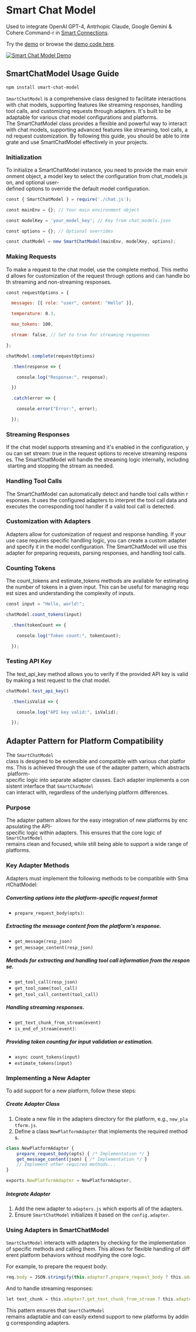 # Smart Chat Model
Used to integrate OpenAI GPT-4, Antrhopic Claude, Google Gemini & Cohere Command-r in [Smart Connections](https://github.com/brianpetro/obsidian-smart-connections).

Try the [demo](https://brianpetro.github.io/jsbrains/sample-web) or browse the [demo code here](https://github.com/brianpetro/jsbrains/tree/main/assets/sample-web.html).

[![Smart Chat Model Demo](https://brianpetro.github.io/jsbrains/sample-web.gif)](https://brianpetro.github.io/jsbrains/sample-web)

## SmartChatModel Usage Guide
```bash
npm install smart-chat-model
```

`SmartChatModel` is a comprehensive class designed to facilitate interactions with chat models, supporting features like streaming responses, handling tool calls, and customizing requests through adapters. It's built to be adaptable for various chat model configurations and platforms.
The SmartChatModel class provides a flexible and powerful way to interact with chat models, supporting advanced features like streaming, tool calls, and request customization. By following this guide, you should be able to integrate and use SmartChatModel effectively in your projects.

### Initialization
To initialize a SmartChatModel instance, you need to provide the main environment object, a model key to select the configuration from chat_models.json, and optional user-defined options to override the default model configuration.

```js
const { SmartChatModel } = require('./chat.js');

const mainEnv = {}; // Your main environment object

const modelKey = 'your_model_key'; // Key from chat_models.json

const options = {}; // Optional overrides

const chatModel = new SmartChatModel(mainEnv, modelKey, options);
```

### Making Requests
To make a request to the chat model, use the complete method. This method allows for customization of the request through options and can handle both streaming and non-streaming responses.

```js
const requestOptions = {

  messages: [{ role: "user", content: "Hello" }],

  temperature: 0.3,

  max_tokens: 100,

  stream: false, // Set to true for streaming responses

};

chatModel.complete(requestOptions)

  .then(response => {

    console.log("Response:", response);

  })

  .catch(error => {

    console.error("Error:", error);

  });
```


### Streaming Responses
If the chat model supports streaming and it's enabled in the configuration, you can set stream: true in the request options to receive streaming responses. The SmartChatModel will handle the streaming logic internally, including starting and stopping the stream as needed.

### Handling Tool Calls
The SmartChatModel can automatically detect and handle tool calls within responses. It uses the configured adapters to interpret the tool call data and executes the corresponding tool handler if a valid tool call is detected.

### Customization with Adapters
Adapters allow for customization of request and response handling. If your use case requires specific handling logic, you can create a custom adapter and specify it in the model configuration. The SmartChatModel will use this adapter for preparing requests, parsing responses, and handling tool calls.

### Counting Tokens
The count_tokens and estimate_tokens methods are available for estimating the number of tokens in a given input. This can be useful for managing request sizes and understanding the complexity of inputs.

```js
const input = "Hello, world!";

chatModel.count_tokens(input)

  .then(tokenCount => {

    console.log("Token count:", tokenCount);

  });
```

### Testing API Key
The test_api_key method allows you to verify if the provided API key is valid by making a test request to the chat model.

```js
chatModel.test_api_key()

  .then(isValid => {

    console.log("API key valid:", isValid);

  });
```




## Adapter Pattern for Platform Compatibility
The `SmartChatModel` class is designed to be extensible and compatible with various chat platforms. This is achieved through the use of the adapter pattern, which abstracts platform-specific logic into separate adapter classes. Each adapter implements a consistent interface that `SmartChatModel` can interact with, regardless of the underlying platform differences.

### Purpose
The adapter pattern allows for the easy integration of new platforms by encapsulating the API-specific logic within adapters. This ensures that the core logic of `SmartChatModel` remains clean and focused, while still being able to support a wide range of platforms.

### Key Adapter Methods
Adapters must implement the following methods to be compatible with SmartChatModel:

##### Converting options into the platform-specific request format
- `prepare_request_body(opts)`:

##### Extracting the message content from the platform's response.
- `get_message(resp_json)`
- `get_message_content(resp_json)`

##### Methods for extracting and handling tool call information from the response.
- `get_tool_call(resp_json)`
- `get_tool_name(tool_call)`
- `get_tool_call_content(tool_call)`

##### Handling streaming responses.
- `get_text_chunk_from_stream(event)`
- `is_end_of_stream(event)`: 

##### Providing token counting for input validation or estimation.
- `async count_tokens(input)` 
- `estimate_tokens(input)`

### Implementing a New Adapter
To add support for a new platform, follow these steps:
##### Create Adapter Class
1. Create a new file in the adapters directory for the platform, e.g., `new_platform.js`. 
2. Define a class `NewPlatformAdapter` that implements the required methods.

```js
class NewPlatformAdapter {
    prepare_request_body(opts) { /* Implementation */ }
    get_message_content(json) { /* Implementation */ }
    // Implement other required methods...
}

exports.NewPlatformAdapter = NewPlatformAdapter;
```
##### Integrate Adapter
1. Add the new adapter to `adapters.js` which exports all of the adapters.
2. Ensure `SmartChatModel` initializes it based on the `config.adapter`.

### Using Adapters in SmartChatModel
`SmartChatModel` interacts with adapters by checking for the implementation of specific methods and calling them. This allows for flexible handling of different platform behaviors without modifying the core logic.

For example, to prepare the request body:

```js
req.body = JSON.stringify(this.adapter?.prepare_request_body ? this.adapter.prepare_request_body(body) : body);
```

And to handle streaming responses:

```js
let text_chunk = this.adapter?.get_text_chunk_from_stream ? this.adapter.get_text_chunk_from_stream(event) : defaultTextChunkHandling(event);
```

This pattern ensures that `SmartChatModel` remains adaptable and can easily extend support to new platforms by adding corresponding adapters.